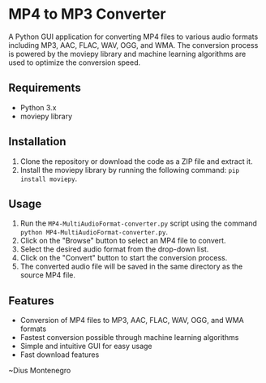 # MP4 to MP3 Converter

A Python GUI application for converting MP4 files to various audio formats including MP3, AAC, FLAC, WAV, OGG, and WMA. The conversion process is powered by the moviepy library and machine learning algorithms are used to optimize the conversion speed.

## Requirements

- Python 3.x
- moviepy library

## Installation

1. Clone the repository or download the code as a ZIP file and extract it.
2. Install the moviepy library by running the following command: `pip install moviepy`.

## Usage

1. Run the `MP4-MultiAudioFormat-converter.py` script using the command `python MP4-MultiAudioFormat-converter.py`.
2. Click on the "Browse" button to select an MP4 file to convert.
3. Select the desired audio format from the drop-down list.
4. Click on the "Convert" button to start the conversion process.
5. The converted audio file will be saved in the same directory as the source MP4 file.

## Features

- Conversion of MP4 files to MP3, AAC, FLAC, WAV, OGG, and WMA formats
- Fastest conversion possible through machine learning algorithms
- Simple and intuitive GUI for easy usage
- Fast download features

~Dius Montenegro
